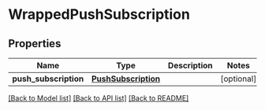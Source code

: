 # WrappedPushSubscription


## Properties
Name | Type | Description | Notes
------------ | ------------- | ------------- | -------------
**push_subscription** | [**PushSubscription**](PushSubscription.md) |  | [optional] 

[[Back to Model list]](../README.md#documentation-for-models) [[Back to API list]](../README.md#documentation-for-api-endpoints) [[Back to README]](../README.md)


